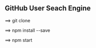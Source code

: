 GitHub User Seach Engine
------------------------

==> git clone

==> npm install --save

==> npm start

